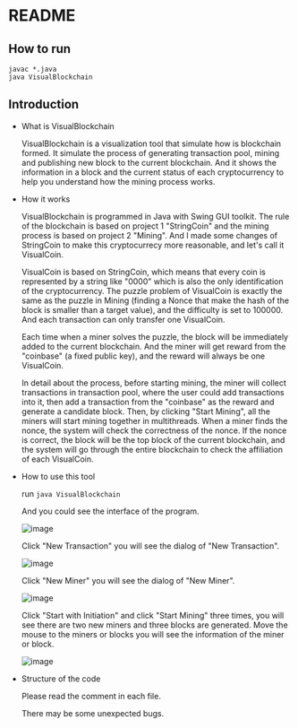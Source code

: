 # README

## How to run
    javac *.java
    java VisualBlockchain

## Introduction

* What is VisualBlockchain

    VisualBlockchain is a visualization tool that simulate how is blockchain formed. It simulate the process of generating transaction pool, mining and publishing new block to the current blockchain. And it shows the information in a block and the current status of each cryptocurrency to help you understand how the mining process works.

* How it works

    VisualBlockchain is programmed in Java with Swing GUI toolkit. The rule of the blockchain is based on project 1 "StringCoin" and the mining process is based on project 2 "Mining". And I made some changes of StringCoin to make this cryptocurrecy more reasonable, and let's call it VisualCoin.

    VisualCoin is based on StringCoin, which means that every coin is represented by a string like "0000" which is also the only identification of the cryptocurrency. The puzzle problem of VisualCoin is exactly the same as the puzzle in Mining (finding a Nonce that make the hash of the block is smaller than a target value), and the difficulty is set to 100000. And each transaction can only transfer one VisualCoin.

    Each time when a miner solves the puzzle, the block will be immediately added to the current blockchain. And the miner will get reward from the "coinbase" (a fixed public key), and the reward will always be one VisualCoin.

    In detail about the process, before starting mining, the miner will collect transactions in transaction pool, where the user could add transactions into it, then add a transaction from the "coinbase" as the reward and generate a candidate block. Then, by clicking "Start Mining", all the miners will start mining together in multithreads. When a miner finds the nonce, the system will check the correctness of the nonce. If the nonce is correct, the block will be the top block of the current blockchain, and the system will go through the entire blockchain to check the affiliation of each VisualCoin.

* How to use this tool

    run `java VisualBlockchain`

    And you could see the interface of the program.
    
    ![image](https://github.com/Zhuolun1996/CS1699_VisualBLockchain/blob/master/ReadmeImages/CS1699_VisualCoin_1.png)
    
    Click "New Transaction" you will see the dialog of "New Transaction".
    
    ![image](https://github.com/Zhuolun1996/CS1699_VisualBLockchain/blob/master/ReadmeImages/CS1699_VisualCoin_2.png)

    Click "New Miner" you will see the dialog of "New Miner".
    
    ![image](https://github.com/Zhuolun1996/CS1699_VisualBLockchain/blob/master/ReadmeImages/CS1699_VisualCoin_3.png)

    Click "Start with Initiation" and click "Start Mining" three times, you will see there are two new miners and three blocks are generated. Move the mouse to the miners or blocks you will see the information of the miner or block.
    
    ![image](https://github.com/Zhuolun1996/CS1699_VisualBLockchain/blob/master/ReadmeImages/CS1699_VisualCoin_4.png)


* Structure of the code

    Please read the comment in each file.

    There may be some unexpected bugs.